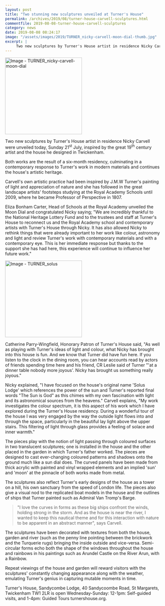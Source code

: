 ```yaml
---
layout: post
title: "Two stunning new sculptures unveiled at Turner's House"
permalink: /archives/2019/08/turner-house-carvell-sculptures.html
commentfile: 2019-08-08-turner-house-carvell-sculptures
category: news
date: 2019-08-08 08:24:17
image: "/assets/images/2019/TURNER_nicky-carvell-moon-dial-thumb.jpg"
excerpt: |
     Two new sculptures by Turner's House artist in residence Nicky Carvell were unveiled today, Sunday 21<sup>st</sup> July, inspired by the great 19<sup>th</sup> century artist and the house he designed in Twickenham.
---
```

<a href="/assets/images/2019/TURNER_nicky-carvell-moon-dial.jpg" title="Click for a larger image"><img src="/assets/images/2019/TURNER_nicky-carvell-moon-dial-thumb.jpg" width="250" alt="Image - TURNER_nicky-carvell-moon-dial"  class="photo right"/></a>

Two new sculptures by Turner's House artist in residence Nicky Carvell were unveiled today, Sunday 21<sup>st</sup> July, inspired by the great 19<sup>th</sup> century artist and the house he designed in Twickenham.

Both works are the result of a six-month residency, culminating in a contemporary response to Turner's work in modern materials and continues the house's artistic heritage.

Carvell's own artistic practice had been inspired by J.M.W Turner's painting of light and appreciation of nature and she has followed in the great landscape artists' footsteps studying at the Royal Academy Schools until 2009, where he became Professor of Perspective in 1807.

Eliza Bonham Carter, Head of Schools at the Royal Academy unveiled the Moon Dial and congratulated Nicky saying; "We are incredibly thankful to the National Heritage Lottery Fund and to the trustees and staff at Turner's House to reconnect us and the Royal Academy school and contemporary artists with Turner's House through Nicky. It has also allowed Nicky to rethink things that were already important to her work like colour, astronomy and light and review Turner's work with contemporary materials and with a contemporary eye. This is her immediate response but thanks to the support she has had here, this experience will continue to influence her future work."

<a href="/assets/images/2019/TURNER_solus.jpg" title="Click for a larger image"><img src="/assets/images/2019/TURNER_solus-thumb.jpg" width="250" alt="Image - TURNER_solus"  class="photo right"/></a>

Catherine Parry-Wingfield, Honorary Patron of Turner's House said, "As well as playing with Turner's ideas of light and colour, what Nicky has brought into this house is fun. And we know that Turner did have fun here. If you listen to the clock in the dining room, you can hear accounts read by actors of friends spending time here and his friend, CR Leslie said of Turner "'at a dinner table nobody more joyous'. Nicky has brought us something really joyous."

Nicky explained, "I have focused on the house's original name 'Solus Lodge' which references the power of the sun and Turner's reported final words "The Sun is God" as this chimes with my own fascination with light and its astronomical sources from the heavens." Carvell explains, "My work investigates the colour spectrum, it is this aspect of his work which I have explored during the Turner's House residency. During a wonderful tour of the house I was very engaged by the way the outside light flows into and through the space, particularly in the beautiful lay light above the upper stairs. This filtering of light through glass provides a feeling of solace and inner warmth."

The pieces play with the notion of light passing through coloured surfaces in two translucent sculptures; one is installed in the house and the other placed in the garden in which Turner's father worked. The pieces are designed to cast ever-changing coloured patterns and shadows onto the ground much like a sun dial does. The curved panels have been made from thick acrylic with painted and vinyl wrapped elements and an implied 'sun' and 'moon' at the pinnacle of both works made from metal.

The sculptures also reflect Turner's early designs of the house as a tower on a hill, his own sanctuary from the speed of London life. The pieces also give a visual nod to the replicated boat models in the house and the outlines of ships that Turner painted such as Admiral Van Tromp's Barge.

> "I love the curves in forms as these big ships confront the winds, holding strong in the storm. And as the house is near the river, I wanted to keep this nautical theme and for this interaction with nature to be apparent in an abstract manner", says Carvell.

The sculptures have been decorated with textures from both the house, garden and river (such as the penny line pointing between the brickwork and the Turquerie rugs) bringing the inside outside and vice-versa. Semi-circular forms echo both the shape of the windows throughout the house and rainbows in his paintings such as Arundel Castle on the River Arun, with a Rainbow.

Repeat viewings of the house and garden will reward visitors with the sculptures' constantly changing appearance along with the weather, emulating Turner's genius in capturing mutable moments in time.

Turner's House, Sandycombe Lodge, 40 Sandycoombe Road, St Margarets, Twickenham TW1 2LR is open Wednesday-Sunday: 12-1pm: Self-guided visits, and 1-4pm: Guided Tours turnershouse.org.
